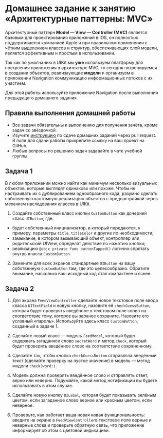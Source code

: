 # Домашнее задание к занятию «Архитектурные паттерны: MVC»

Архитектурный паттерн **Model — View — Controller (MVC)** является базовым для проектирования приложений в iOS, он полностью поддерживается компанией Apple и при правильном применении с чётким выделением классов и структур, обеспечивающих слой модели, является эффективным и простым в использовании.

Так как по умолчанию в UIKit мы **уже** используем платформу для построения приложения в архитектуре MVC, то сегодня потренируемся в создании объектов, реализаующие **модели** и организуем в приложении Navigation коммуникацию информационных потоков с их участием.

Для этой работы используйте приложение Navigation после выполнения предыдущего домашнего задания.

## Правила выполнения домашней работы

* Все задачи обязательны к выполнению для получения зачёта, кроме задач со звёздочкой.
* Изучите [инструкцию](https://github.com/netology-code/iosint-homeworks/blob/main/Pull%20request's%20guideline.md) по сдаче домашних заданий через pull request. В поле для сдачи работы прикрепите ссылку на ваш проект на GitHub.
* Любые вопросы по решению задач задавайте в чате учебной группы.

## Задача 1

В любом приложении можно найти как минимум несколько визуальных объектов, которые выглядят одинаково или похоже. Чтобы не настраивать их с дублированием однообразного кода, разумно сделать собственную кастомную реализацию объектов с преднастройкой через механизм наследования классов в UIKit.  

1. Создайте собственный класс кнопки `CustomButton` как дочерний класс `UIButton`, где: 
- будет собственный инициализатор, в который передаются, к примеру, параметры `title`, `titleColor` и другие по необходимости; 
- замыкание, в котором вызывающий объект, контроллер или родительский UIView, определят действие по нажатию кнопки;
- реализацию `@objc private func buttonTapped()` логично спрятать внутрь класса `CustomButton`.

2. Замените для всех экранов стандартные `UIButton` на вашу собственную `CustomButton` там, где это целесообразно. Обратите внимание, насколько ваш исходный код стал компактнее и яснее.

## Задача 2 

1. Для экрана `FeedViewController` сделайте новое текстовое поле ввода класса `UITextField` и новую кнопку, назовите её `checkGuessButton`, которая будет проверять введённое в текстовом поле слово на соответствие тому, которое вы заранее сохраните. Назовите его условный «пароль». Используйте здесь класс `CustomButton`, созданный в задаче 1.

2. Сделайте новый класс — модель `FeedModel`, который будет содержать загаданное слово `secretWord` и метод `check`, который будет проверять введённое слово на соответствие сохраненному.

3. Сделайте так, чтобы кнопка `checkGuessButton` отправляла введённый текст (сделайте проверку на пустое значение) в модель — метод модели `check(word:)`. 

4. Модель должна проверять введённое слово и отправлять ответ, верно или неверно. Подумайте, какой метод нотификации вы будете использовать в этом случае.

5. Сделайте новую кнопку `UILabel`, которая будет показывать зелёным цветом, если загаданное слово верное или красным цветом, если неверное.

6. Проверьте, как работает ваша новая новая функциональность: введите на экране в `FeedViewController`в текстовое поле верные и неверные слова и проверьте обратную связь, что приложение информирует об этом с цветовой индикацией.
